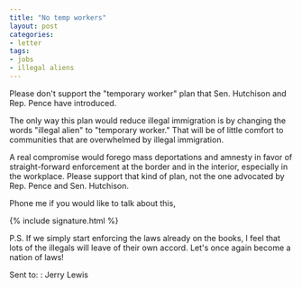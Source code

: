 ```yaml
---
title: "No temp workers"
layout: post
categories:
- letter
tags:
- jobs
- illegal aliens
---
```


Please don't support the "temporary worker" plan that Sen. Hutchison and Rep. Pence have introduced.

The only way this plan would reduce illegal immigration is by changing the words "illegal alien" to "temporary worker." That will be of little comfort to communities that are overwhelmed by illegal immigration.

A real compromise would forego mass deportations and amnesty in favor of straight-forward enforcement at the border and in the interior, especially in the workplace. Please support that kind of plan, not the one advocated by Rep. Pence and Sen. Hutchison.

Phone me if you would like to talk about this,

{% include signature.html %}

P.S. If we simply start enforcing the laws already on the books, I feel that lots of the illegals will leave of their own accord. Let's once again become a nation of laws!

Sent to:
: Jerry Lewis
